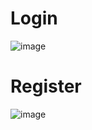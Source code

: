 # Login

![image](https://user-images.githubusercontent.com/50048787/169151945-52ca0911-c6c9-46ac-87c9-41904d89e315.png)

# Register

![image](https://user-images.githubusercontent.com/50048787/169152359-50d180a4-3dc8-43f5-84bc-5c1d94a1fecb.png)
